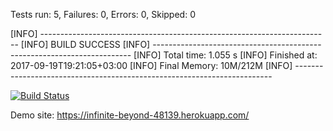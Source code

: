 Tests run: 5, Failures: 0, Errors: 0, Skipped: 0

[INFO] ------------------------------------------------------------------------
[INFO] BUILD SUCCESS
[INFO] ------------------------------------------------------------------------
[INFO] Total time: 1.055 s
[INFO] Finished at: 2017-09-19T19:21:05+03:00
[INFO] Final Memory: 10M/212M
[INFO] ------------------------------------------------------------------------

[![Build Status](https://travis-ci.org/maegwyn/myDemoApp.svg?branch=master)](https://travis-ci.org/maegwyn/myDemoApp)

Demo site: https://infinite-beyond-48139.herokuapp.com/

